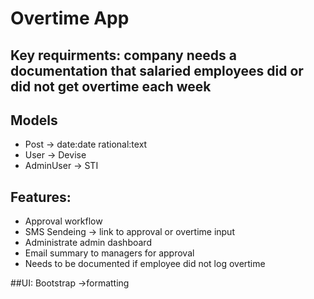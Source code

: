 # Overtime App

## Key requirments: company needs a documentation that salaried employees did or did not get overtime each week

## Models
- Post -> date:date rational:text
- User -> Devise
- AdminUser -> STI

## Features:
- Approval workflow
- SMS Sendeing -> link to approval or overtime input
- Administrate admin dashboard
- Email summary to managers for approval
- Needs to be documented if employee did not log overtime

##UI:
Bootstrap ->formatting
